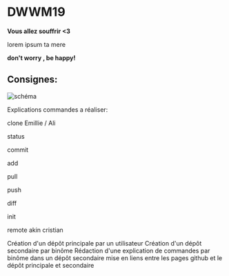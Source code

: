 # DWWM19

**Vous allez souffrir <3**


<p> lorem ipsum ta mere</p>

**don't worry , be happy!**

## Consignes: 


![schéma](https://cdn.discordapp.com/attachments/885100842372435968/897763024688001054/Untitled_Diagram.drawio1.png)


Explications commandes a réaliser:

  clone Emillie / Ali
  
  status  
  
  commit 
  
  add
  
  pull 
  
  push
  
  diff
  
  init
  
  remote akin cristian
  
Création d'un dépôt principale par un utilisateur
Création d'un dépôt secondaire par binôme
Rédaction d'une explication de commandes par binôme dans un dépôt secondaire
mise en liens entre les pages github et le dépôt principale et secondaire

